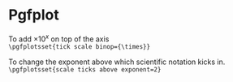 # Pgfplot 

To add $\times 10^x$ on top of the axis   
`\pgfplotsset{tick scale binop={\times}}`

To change the exponent above which scientific notation kicks in.  
`\pgfplotsset{scale ticks above exponent=2}`
